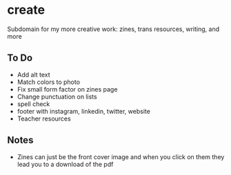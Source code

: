 # create
Subdomain for my more creative work: zines, trans resources, writing, and more

## To Do
* Add alt text
* Match colors to photo
* Fix small form factor on zines page
* Change punctuation on lists
* spell check
* footer with instagram, linkedin, twitter, website
* Teacher resources


## Notes
* Zines can just be the front cover image and when you click on them they lead you to a download of the pdf
